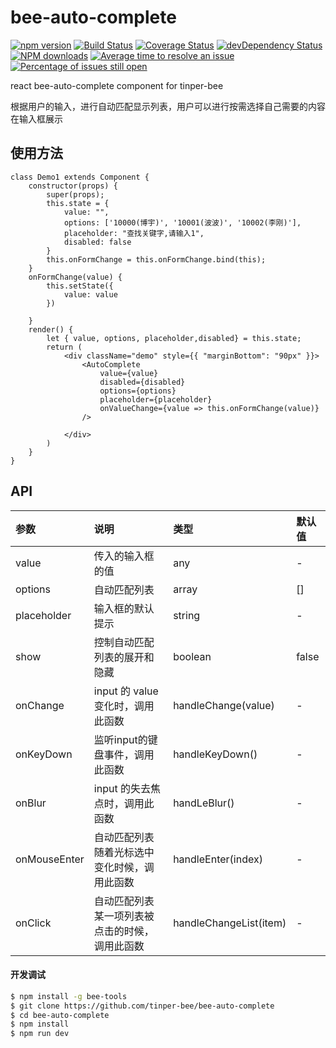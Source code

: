 # bee-auto-complete

[![npm version](https://img.shields.io/npm/v/bee-auto-complete.svg)](https://www.npmjs.com/package/bee-auto-complete)
[![Build Status](https://img.shields.io/travis/tinper-bee/bee-auto-complete/master.svg)](https://travis-ci.org/tinper-bee/bee-auto-complete)
[![Coverage Status](https://coveralls.io/repos/github/tinper-bee/bee-auto-complete/badge.svg?branch=master)](https://coveralls.io/github/tinper-bee/bee-auto-complete?branch=master)
[![devDependency Status](https://img.shields.io/david/dev/tinper-bee/bee-auto-complete.svg)](https://david-dm.org/tinper-bee/bee-auto-complete#info=devDependencies)
[![NPM downloads](http://img.shields.io/npm/dm/bee-auto-complete.svg?style=flat)](https://npmjs.org/package/bee-auto-complete)
[![Average time to resolve an issue](http://isitmaintained.com/badge/resolution/tinper-bee/bee-auto-complete.svg)](http://isitmaintained.com/project/tinper-bee/bee-auto-complete "Average time to resolve an issue")
[![Percentage of issues still open](http://isitmaintained.com/badge/open/tinper-bee/bee-auto-complete.svg)](http://isitmaintained.com/project/tinper-bee/bee-auto-complete "Percentage of issues still open")


react bee-auto-complete component for tinper-bee

根据用户的输入，进行自动匹配显示列表，用户可以进行按需选择自己需要的内容在输入框展示

## 使用方法

```
class Demo1 extends Component {
    constructor(props) {
        super(props);
        this.state = {
            value: "",
            options: ['10000(博宇)', '10001(波波)', '10002(李刚)'],
            placeholder: "查找关键字,请输入1",
            disabled: false
        }
        this.onFormChange = this.onFormChange.bind(this);
    }
    onFormChange(value) {
        this.setState({
            value: value
        })

    }
    render() {
        let { value, options, placeholder,disabled} = this.state;
        return (
            <div className="demo" style={{ "marginBottom": "90px" }}>
                <AutoComplete
                    value={value}
                    disabled={disabled}
                    options={options}
                    placeholder={placeholder}
                    onValueChange={value => this.onFormChange(value)}
                />

            </div>
        )
    }
}

```



## API
|参数|说明|类型|默认值|
|:---|:-----|:----|:------|
|value|传入的输入框的值|any|-|
|options|自动匹配列表|array|[]|
|placeholder|输入框的默认提示|string|-|
|show|控制自动匹配列表的展开和隐藏|boolean|false|
|onChange| input 的 value 变化时，调用此函数|handleChange(value)|-|
|onKeyDown| 监听input的键盘事件，调用此函数|handleKeyDown()|-|
|onBlur| input 的失去焦点时，调用此函数|handLeBlur()|-|
|onMouseEnter| 自动匹配列表随着光标选中变化时候，调用此函数|handleEnter(index)|-|
|onClick| 自动匹配列表某一项列表被点击的时候，调用此函数|handleChangeList(item)|-|

#### 开发调试

```sh
$ npm install -g bee-tools
$ git clone https://github.com/tinper-bee/bee-auto-complete
$ cd bee-auto-complete
$ npm install
$ npm run dev
```
